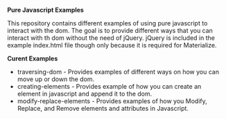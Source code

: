 **Pure Javascript Examples**

This repository contains different examples of using pure javascript to interact with the dom.
The goal is to provide different ways that you can interact with th dom without the need of jQuery.
jQuery is included in the example index.html file though only because it is required for Materialize.

**Curent Examples**
* traversing-dom - Provides examples of different ways on how you can move up or down the dom.
* creating-elements - Provides example of how you can create an element in javascript and append it to the dom.
* modify-replace-elements - Provides examples of how you Modify, Replace, and Remove elements and attributes in Javascript.
